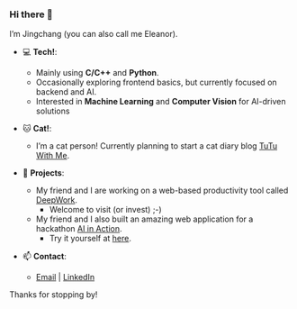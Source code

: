 ### Hi there 👋
I’m Jingchang (you can also call me Eleanor).

- 💻 **Tech!**: 
  - Mainly using **C/C++** and **Python**.
  - Occasionally exploring frontend basics, but currently focused on backend and AI.
  - Interested in **Machine Learning** and **Computer Vision** for AI-driven solutions

- 🐱 **Cat!**: 
  - I’m a cat person! Currently planning to start a cat diary blog [TuTu With Me](https://tutuwith.me/).

- 🚀 **Projects**: 
  - My friend and I are working on a web-based productivity tool called [DeepWork](https://github.com/DeepWork2025).
    - Welcome to visit (or invest) ;-)
  - My friend and I also built an amazing web application for a hackathon [AI in Action](https://devpost.com/software/deeeep).
    - Try it yourself at [here](https://toweel-frontend.web.app).

- 📫 **Contact**: 
  - [Email](mailto:huj1@tcd.ie) | [LinkedIn](https://www.linkedin.com/in/jingchang-hu/)

Thanks for stopping by!
